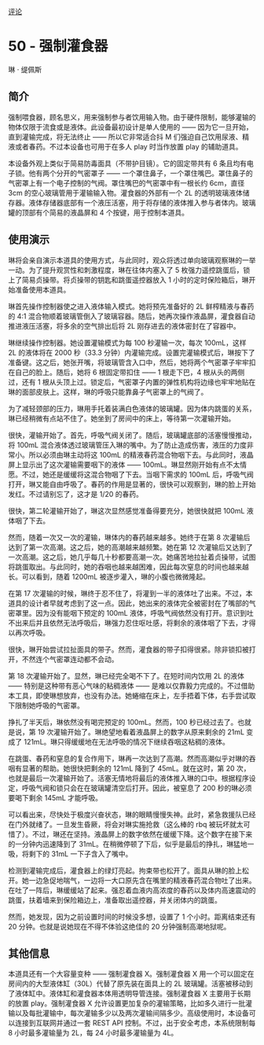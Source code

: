 [评论](https://github.com/SCLeoX/Wearable-Technology/issues/37)

# 50 - 强制灌食器
琳 · 缇佩斯

## 简介
强制喂食器，顾名思义，用来强制参与者饮用输入物。由于硬件限制，能够灌输的物体仅限于流食或是液体。此设备最初设计是单人使用的 —— 因为它一旦开始，直到灌输完成，将无法终止 —— 所以它非常适合抖 M 们强迫自己饮用尿液、精液或者春药。不过本设备也可用于在多人 play 时当作放置 play 的辅助道具。

本设备外观上类似于简易防毒面具（不带护目镜）。它的固定带共有 6 条且均有电子锁。他有两个分开的气密罩子 —— 一个罩住鼻子，一个罩住嘴巴。罩住鼻子的气密罩上有一个电子控制的气阀。罩住嘴巴的气密罩中有一根长约 6cm，直径 3cm 的空心玻璃管用于灌输输入物。灌食器的外部有一个 2L 的透明玻璃液体储存器。液体存储器底部有一个液压活塞，用于将存储的液体推入参与者体内。玻璃罐的顶部有个简易的液晶屏和 4 个按键，用于控制本道具。

## 使用演示
琳将会亲自演示本道具的使用方式，与此同时，观众将透过单向玻璃观察琳的一举一动。为了提升观赏性和刺激程度，琳在往体内塞入了 5 枚强力遥控跳蛋后，锁上了简易贞操带。将贞操带的钥匙和跳蛋遥控器放入 1 小时的定时保险箱后，琳开始准备使用本道具。

琳首先操作控制器使之进入液体输入模式。她将预先准备好的 2L 鲜榨精液与春药的 4:1 混合物顺着玻璃管倒入了玻璃容器。随后，她再次操作液晶屏，灌食器自动推进液压活塞，将多余的空气排出后将 2L 刚存进去的液体密封在了容器中。

琳继续操作控制器。她设置灌输模式为每 100 秒灌输一次，每次 100mL，这样 2L 的液体将在 2000 秒（33.3 分钟）内灌输完成。设置完灌输模式后，琳按下了准备键。这之后，她张开嘴，将玻璃管含入口中，然后，她将两个气密罩子牢牢扣在自己的脸上。随后，她将 6 根固定带扣住 —— 1 根走下巴，4 根从头的两侧过，还有 1 根从头顶上过。锁定后，气密罩子内置的弹性机构将边缘也牢牢地贴在琳的面部皮肤上。这样，琳的呼吸只能靠鼻子气密罩上的气阀了。

为了减轻颈部的压力，琳用手托着装满白色液体的玻璃罐。因为体内跳蛋的关系，琳已经稍微有点站不住了。她坐到了房间中的床上，等待第一次灌输开始。

很快，灌输开始了。首先，呼吸气阀关闭了。随后，玻璃罐底部的活塞慢慢推动，将 100mL 混合液体透过玻璃管压入琳的嘴中。为了防止造成伤害，液压的力度非常小。所以必须由琳主动将这 100mL 的精液春药混合物咽下去。与此同时，液晶屏上显示出了这次灌输需要咽下的液体 —— 100mL。琳显然刚开始有点不太情愿。不过，她还是缓缓将这混合物咽了下去。当咽下需求的 100mL 后，呼吸气阀打开，琳又能自由呼吸了。春药的作用是显著的，很快可以观察到，琳的脸上开始发红。不过请别忘了，这才是 1/20 的春药。

很快，第二轮灌输开始了，琳这次显然感觉准备得要充分，她很快就把 100mL 液体咽了下去。

然而，随着一次又一次的灌输，琳体内的春药越来越多。她终于在第 8 次灌输后达到了第一次高潮。这之后，她的高潮越来越频繁。她在第 12 次灌输后又达到了一次高潮。这之后，她几乎每几十秒都要高潮一次。她痛苦地拉扯着贞操带，试图将跳蛋取出。与此同时，她的吞咽也越来越困难，因此每次窒息的时间也越来越长。可以看到，随着 1200mL 被逐步灌入，琳的小腹也微微隆起。

在第 17 次灌输的时候，琳终于忍不住了，将灌到一半的液体吐了出来。不过，本道具的设计者早就考虑到了这一点。因此，她出来的液体完全被密封在了嘴部的气密罩里。因为没有能咽下预定的 100mL 液体，呼吸气阀依然没有打开。意识到吐不出来后并且依然无法呼吸后，琳强力忍住呕吐感，将剩余的液体咽了下去，才得以再次呼吸。

很快，琳开始尝试拉扯面具的带子。然而，灌食器的带子扣得很紧。除非锁扣被打开，不然连个气密罩连动都不会动。

第 18 次灌输开始了。显然，琳已经完全喝不下了。在短时间内饮用 2L 的液体 —— 特别是这种带有恶心气味的粘稠液体 —— 是难以仅靠毅力完成的。不过借助本工具，即使琳想放弃，也没有办法。她蜷缩在床上，左手捂着下体，右手尝试取下限制她呼吸的气密罩。

挣扎了半天后，琳依然没有喝完预定的 100mL。然而，100 秒已经过去了。也就是说，第 19 次灌输开始了。琳绝望地看着液晶屏上的数字从原来剩余的 21mL 变成了 121mL。琳只得缓缓地在无法呼吸的情况下继续吞咽这粘稠的液体。

在跳蛋、春药和窒息的复合作用下，琳再一次达到了高潮。然而高潮似乎对琳的吞咽有显著的帮助。她很快把剩余的 121mL 降到了 45mL。就在这时，第 20 次，也就是最后一次灌输开始了。活塞无情地将最后的液体推入琳的口中。根据程序设定，呼吸气阀和锁只会在在玻璃罐清空后打开。因此，被窒息了 200 秒的琳必须要喝下剩余 145mL 才能呼吸。

可以看出来，尽快处于极度兴奋状态，琳的眼睛慢慢失神。此时，紧急救援队已经在门外就绪了。一旦发生昏厥，将会对琳实施抢救（这么棒的 rbq 被玩坏就太可惜了）。不过，琳还在坚持。液晶屏上的数字依然在缓缓下降。这个数字在接下来的一分钟内迅速降到了 31mL。在稍微停顿了下后，似乎是最后的挣扎，琳猛地一吸，将剩下的 31mL 一下子含入了嘴中。

检测到灌输完成后，灌食器上的绿灯亮起。拘束带也松开了。面具从琳的脸上松开。她一边急促地喘气，一边将一大口原先含在嘴里的精液春药混合物吐了出来。在吐了一阵后，琳缓缓站了起来。强忍着血液内高浓度的春药以及体内高速震动的跳蛋，扶着墙来到保险箱边上，准备取出遥控器，并关闭体内的跳蛋。

然而，她发现，因为之前设置时间的时候没多想，设置了 1 个小时。距离结束还有 20 分钟。也就是说她现在不得不体验这绝佳的 20 分钟强制高潮地狱呢。

## 其他信息
本道具还有一个大容量变种 —— 强制灌食器 X。强制灌食器 X 用一个可以固定在房间内的大型液体缸（30L）代替了原先装在面具上的 2L 玻璃罐。活塞被移动到了液体缸中。液体缸和灌食器本体用透明导管连接。强制灌食器 X 主要用于长期的放置 play。强制灌食器 X 允许设置更加复杂的灌输策略，比如多久进行一批灌输以及每批灌输中，每次灌输多少以及两次灌输间隔多少。高级使用时，本设备可以连接到互联网并通过一套 REST API 控制。不过，出于安全考虑，本系统限制每 8 小时最多灌输量为 2L，每 24 小时最多灌输量为 4L。